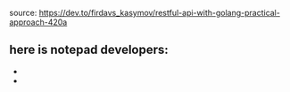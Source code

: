source:
https://dev.to/firdavs_kasymov/restful-api-with-golang-practical-approach-420a

here is notepad developers:
-
-
-

